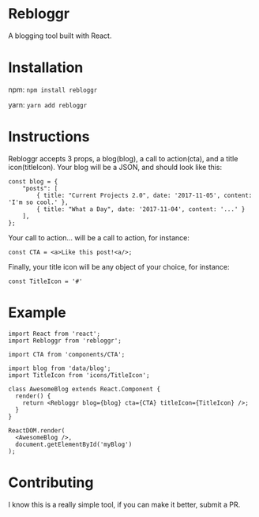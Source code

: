 # Rebloggr
A blogging tool built with React.

# Installation
npm: `npm install rebloggr`

yarn: `yarn add rebloggr`

# Instructions
Rebloggr accepts 3 props, a blog(blog), a call to action(cta), and a title icon(titleIcon).
Your blog will be a JSON, and should look like this:
```
const blog = {
	"posts": [
		{ title: "Current Projects 2.0", date: '2017-11-05', content: 'I'm so cool.' },
		{ title: "What a Day", date: '2017-11-04', content: '...' }
	],
};
```

Your call to action... will be a call to action, for instance:
```
const CTA = <a>Like this post!<a/>;
```

Finally, your title icon will be any object of your choice, for instance:
```
const TitleIcon = '#'
```

# Example
```
import React from 'react';
import Rebloggr from 'rebloggr';

import CTA from 'components/CTA';

import blog from 'data/blog';
import TitleIcon from 'icons/TitleIcon';

class AwesomeBlog extends React.Component {
  render() {
    return <Rebloggr blog={blog} cta={CTA} titleIcon={TitleIcon} />;
  }
}

ReactDOM.render(
  <AwesomeBlog />,
  document.getElementById('myBlog')
);
```

# Contributing
I know this is a really simple tool, if you can make it better, submit a PR.

